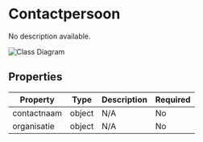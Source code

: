 # Contactpersoon

No description available.

![Class Diagram](https://github.com/CommonGateway/CustomerInteractionBundle/blob/pluginpage-update/docs/schema/klant.contactpersoon.svg)

## Properties

| Property | Type | Description | Required |
|----------|------|-------------|----------|
| contactnaam | object | N/A | No |
| organisatie | object | N/A | No |
